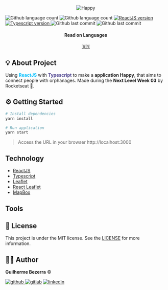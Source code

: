 <p align="center">
    <img alt="Happy" src="https://i1.lensdump.com/i/0TULpF.png" />
</p>

<p align="left">
    <img alt="Github language count" src="https://img.shields.io/github/languages/count/eduardomantz291/reactjs-rocketseat-next-level-week-happy">

  <img alt="Github language count" src="https://img.shields.io/github/languages/top/eduardomantz291/reactjs-rocketseat-next-level-week-happy">

  <a href="https://reactjs.org/">
    <img alt="ReactJS version" src="https://img.shields.io/github/package-json/dependency-version/eduardomantz291/reactjs-rocketseat-next-level-week-happy/react">
  </a>

  <a href="https://www.typescriptlang.org/">
    <img alt="Typescript version" src="https://img.shields.io/github/package-json/dependency-version/eduardomantz291/reactjs-rocketseat-next-level-week-happy/typescript">
  </a>

  <img alt="Github last commit" src="https://wakatime.com/badge/github/eduardomantz291/reactjs-rocketseat-next-level-week-happy.svg">

  <img alt="Github last commit" src="https://img.shields.io/github/last-commit/eduardomantz291/reactjs-rocketseat-next-level-week-happy">
</p>

<div align="center">
  <h4 align="center">Read on Languages</h4>
  <a href="https://github.com/eduardomantz291/reactjs-rocketseat-next-level-week-happy/blob/master/README-PT-BR.md">🇧🇷
  </a>
</div>

## :bulb: About Project

Using <span style="color:deepskyblue; font-weight:bold;">ReactJS</span> with <span style="color:darkslateblue; font-weight:bold;">Typescript</span> to make a **application Happy**, that aims to connect people with orphanages.
Made during the **Next Level Week 03** by Rocketseat :rocket:. 


## :gear: Getting Started

```Bash
# Install dependencies
yarn install

# Run application
yarn start
```

> Access the URL in your browser http://localhost:3000

## Technology

- [ReactJS](https://reactjs.org/)
- [Typescript](https://www.typescriptlang.org/)
- [Leaflet](https://leafletjs.com/)
- [React Leaflet](https://react-leaflet.js.org/)
- [MapBox](https://www.mapbox.com/)

## Tools

## :memo: License

This project is under the MIT license. See the [LICENSE](https://github.com/gbdsantos/reactjs-rocketseat-next-level-week-happy/blob/master/LICENSE) for more information.

## :man_astronaut: Author

**Guilherme Bezerra** ©️

[![github](http://ap.imagensbrasil.org/images/2018/12/10/github-logo-1.png) ](http://www.github.com/gbdsantos)
[![gitlab](http://ap.imagensbrasil.org/images/2018/12/10/gitlab-32.png)](https://gitlab.com/gbdsantos1)
[![linkedin](http://ap.imagensbrasil.org/images/2018/12/10/linkedin-1.png)](https://www.linkedin.com/in/gbdsantos/)
